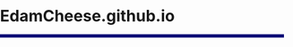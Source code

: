 # EdamCheese.github.io
<!doctype html>
<html lang="en" style = "margin:0">

<body style="border:0px; padding:0px; margin:0px">

<canvas id="gameCanvas"></canvas>
</body>
<style>

html{
    background:  #ddddff;
}

div{
    font-family:  sans-serif;
    font-size: 15pt;
    margin-left:  auto;
    margin-right: auto;
    

}

button{
    font-family: sans-serif;
    font-size: 15pt;
    border-radius: 10px;
    border-width: 2px;
    border-color: darkgreen;
    background-color:#eeffee;
}

button:hover{
background-color:#ddffdd;
}
iframe{
    width: 80%;
    aspect-ratio: 16 / 9;
    display:block;
    margin: auto;
}

.rule{
    margin-top:  10px;
    margin-bottom:  10px;
    padding: 5px;
    background: #eeddee;
    text-align: center;
    outline: 3px solid #bb0000;
    border-radius:  5px;
}

img{
    width:  100%;
}
canvas {
    margin-top:  10px;
    padding-left: 0;
    padding-right: 0;
    margin-left: auto;
    margin-right: auto;
    display: block;
    outline: 3px solid #000077;
    border-radius:  10px;
}

input:not([type='checkbox']) {
    margin-left:  auto;
    margin-right: auto;
    display: block;
    font-size:30px;
    background-color:#f2f2ff;
    border-radius:8px;
}
    </style>
<script src="script.js"></script>

</html>
